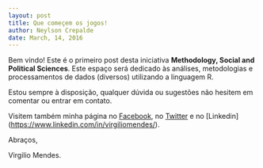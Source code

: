 ```yaml
---
layout: post
title: Que começem os jogos!
author: Neylson Crepalde
date: March, 14, 2016
---
```


Bem vindo! Este é o primeiro post desta iniciativa **Methodology, Social and Political Sciences**. Este espaço será dedicado às análises, metodologias e processamentos de dados (diversos) utilizando a linguagem R. 

Estou sempre à disposição, qualquer dúvida ou sugestões não hesitem em comentar ou entrar em contato.


Visitem também minha página no [Facebook](https://www.facebook.com/virgilio.mendesebm), no [Twitter](https://twitter.com/Mendes_txt) e no [Linkedin] (https://www.linkedin.com/in/virgiliomendes/).

Abraços,

Virgilio Mendes.
